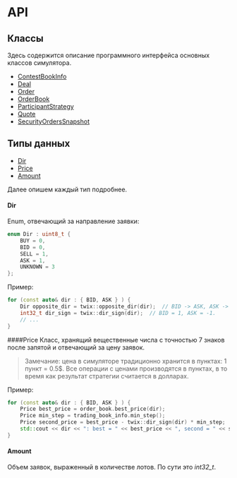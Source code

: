 # API

## Классы
Здесь содержится описание программного интерфейса основных классов симулятора.

* [ContestBookInfo](ContestBookInfo.md)
* [Deal](Deal.md)
* [Order](Order.md)
* [OrderBook](OrderBook.md)
* [ParticipantStrategy](ParticipantStrategy.md)
* [Quote](Quote.md)
* [SecurityOrdersSnapshot](SecurityOrdersSnapshot.md)

## Типы данных
* [Dir](#dir)
* [Price](#price)
* [Amount](#amount)

Далее опишем каждый тип подробнее.

<a name="dir"></a>
#### Dir
Enum, отвечающий за направление заявки:
```cpp
enum Dir : uint8_t {
    BUY = 0,
    BID = 0,
    SELL = 1,
    ASK = 1,
    UNKNOWN = 3
};
```
Пример:
```cpp
for (const auto& dir : { BID, ASK } ) {
    Dir opposite_dir = twix::opposite_dir(dir);  // BID -> ASK, ASK -> BID
    int32_t dir_sign = twix::dir_sign(dir);  // BID = 1, ASK = -1.
    // ...
}
```


<a name="price"></a>
####Price
Класс, хранящий вещественные числа с точностью 7 знаков после запятой и отвечающий за цену заявок.
> Замечание: цена в симуляторе традиционно хранится в пунктах: 1 пункт = 0.5$. 
Все операции с ценами производятся в пунктах, в то время как результат стратегии считается в долларах.

Пример:
```cpp
for (const auto& dir : { BID, ASK } ) {
    Price best_price = order_book.best_price(dir);
    Price min_step = trading_book_info.min_step();
    Price second_price = best_price - twix::dir_sign(dir) * min_step;
    std::cout << dir << ": best = " << best_price << ", second = " << second_price << std::endl;
}
```

<a name="Amount"></a>
#### Amount
Объем заявок, выраженный в количестве лотов. По сути это *int32_t*.
